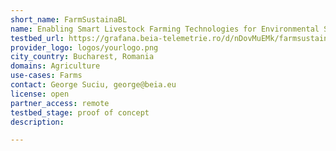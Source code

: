 ```yaml
---
short_name: FarmSustainaBL
name: Enabling Smart Livestock Farming Technologies for Environmental Sustainability using Blockchain
testbed_url: https://grafana.beia-telemetrie.ro/d/nDovMuEMk/farmsustainbl-milanovici-cattle-farm-data?orgId=17&from=1670232725012&to=1670243525012
provider_logo: logos/yourlogo.png
city_country: Bucharest, Romania
domains: Agriculture
use-cases: Farms
contact: George Suciu, george@beia.eu
license: open
partner_access: remote
testbed_stage: proof of concept
description:

---
```

